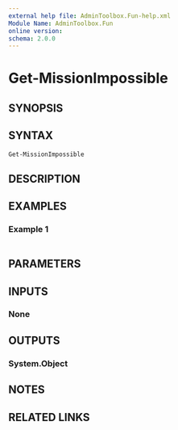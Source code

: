 ```yaml
---
external help file: AdminToolbox.Fun-help.xml
Module Name: AdminToolbox.Fun
online version:
schema: 2.0.0
---
```


# Get-MissionImpossible

## SYNOPSIS


## SYNTAX

```
Get-MissionImpossible
```

## DESCRIPTION


## EXAMPLES

### Example 1
```powershell

```



## PARAMETERS

## INPUTS

### None

## OUTPUTS

### System.Object
## NOTES

## RELATED LINKS
